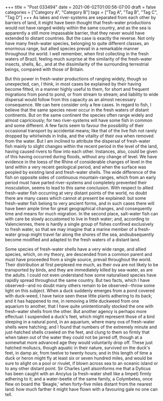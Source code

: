 +++
title = "Post 033494"
date = 2021-06-02T01:00:56-07:00
draft = false
categories = ["Category A", "Category B"]
tags = ["Tag A", "Tag B", "Tag C", "Tag D"]
+++
As lakes and river-systems are separated from each other by barriers of land, it might have been thought that fresh-water productions would not have ranged widely within the same country, and as the sea is apparently a still more impassable barrier, that they never would have extended to distant countries. But the case is exactly the reverse. Not only have many fresh-water species, belonging to quite different classes, an enormous range, but allied species prevail in a remarkable manner throughout the world. I well remember, when first collecting in the fresh waters of Brazil, feeling much surprise at the similarity of the fresh-water insects, shells, &c., and at the dissimilarity of the surrounding terrestrial beings, compared with those of Britain.

But this power in fresh-water productions of ranging widely, though so unexpected, can, I think, in most cases be explained by their having become fitted, in a manner highly useful to them, for short and frequent migrations from pond to pond, or from stream to stream; and liability to wide dispersal would follow from this capacity as an almost necessary consequence. We can here consider only a few cases. In regard to fish, I believe that the same species never occur in the fresh waters of distant continents. But on the same continent the species often range widely and almost capriciously; for two river-systems will have some fish in common and some different. A few facts seem to favour the possibility of their occasional transport by accidental means; like that of the live fish not rarely dropped by whirlwinds in India, and the vitality of their ova when removed from the water. But I am inclined to attribute the dispersal of fresh-water fish mainly to slight changes within the recent period in the level of the land, having caused rivers to flow into each other. Instances, also, could be given of this having occurred during floods, without any change of level. We have evidence in the loess of the Rhine of considerable changes of level in the land within a very recent geological period, and when the surface was peopled by existing land and fresh-water shells. The wide difference of the fish on opposite sides of continuous mountain-ranges, which from an early period must have parted river-systems and completely prevented their inosculation, seems to lead to this same conclusion. With respect to allied fresh-water fish occurring at very distant points of the world, no doubt there are many cases which cannot at present be explained: but some fresh-water fish belong to very ancient forms, and in such cases there will have been ample time for great geographical changes, and consequently time and means for much migration. In the second place, salt-water fish can with care be slowly accustomed to live in fresh water; and, according to Valenciennes, there is hardly a single group of fishes confined exclusively to fresh water, so that we may imagine that a marine member of a fresh-water group might travel far along the shores of the sea, andsubsequently become modified and adapted to the fresh waters of a distant land.

Some species of fresh-water shells have a very wide range, and allied species, which, on my theory, are descended from a common parent and must have proceeded from a single source, prevail throughout the world. Their distribution at first perplexed me much, as their ova are not likely to be transported by birds, and they are immediately killed by sea-water, as are the adults. I could not even understand how some naturalised species have rapidly spread throughout the same country. But two facts, which I have observed--and no doubt many others remain to be observed--throw some light on this subject. When a duck suddenly emerges from a pond covered with duck-weed, I have twice seen these little plants adhering to its back; and it has happened to me, in removing a little duckweed from one aquarium to another, that I have quite unintentionally stocked the one with fresh-water shells from the other. But another agency is perhaps more effectual: I suspended a duck's feet, which might represent those of a bird sleeping in a natural pond, in an aquarium, where many ova of fresh-water shells were hatching; and I found that numbers of the extremely minute and just-hatched shells crawled on the feet, and clung to them so firmly that when taken out of the water they could not be jarred off, though at a somewhat more advanced age they would voluntarily drop off. These just hatched molluscs, though aquatic in their nature, survived on the duck's feet, in damp air, from twelve to twenty hours; and in this length of time a duck or heron might fly at least six or seven hundred miles, and would be sure to alight on a pool or rivulet, if blown across sea to an oceanic island or to any other distant point. Sir Charles Lyell alsoinforms me that a Dyticus has been caught with an Ancylus (a fresh-water shell like a limpet) firmly adhering to it; and a water-beetle of the same family, a Colymbetes, once flew on board the 'Beagle,' when forty-five miles distant from the nearest land: how much farther it might have flown with a favouring gale no one can tell.
